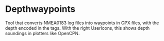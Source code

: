 # Depthwaypoints

Tool that converts NMEA0183 log files into waypoints in GPX files, with the depth encoded in the <sys> tags. With the right UserIcons, this shows depth soundings in plotters like OpenCPN.
  
  
